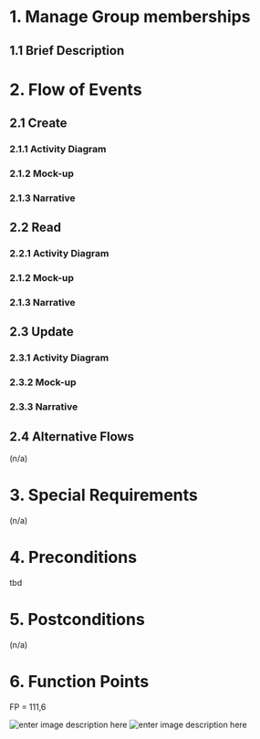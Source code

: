 ﻿# 1. Manage Group memberships

## 1.1 Brief Description

# 2. Flow of Events

## 2.1 Create

### 2.1.1 Activity Diagram

### 2.1.2 Mock-up

### 2.1.3 Narrative

## 2.2 Read

### 2.2.1 Activity Diagram

### 2.1.2 Mock-up

### 2.1.3 Narrative

## 2.3 Update

### 2.3.1 Activity Diagram

### 2.3.2 Mock-up

### 2.3.3 Narrative

## 2.4 Alternative Flows
(n/a)

# 3. Special Requirements
(n/a)

# 4. Preconditions
tbd

# 5. Postconditions
(n/a)
 
# 6. Function Points
FP = 111,6

![enter image description here](https://raw.githubusercontent.com/placetobeer/ptb-documentation/master/function-points/manage-group-memberships-fp.png)
![enter image description here](https://raw.githubusercontent.com/placetobeer/ptb-documentation/master/function-points/fp-table2.png)




